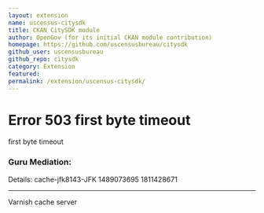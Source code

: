 ```yaml
---
layout: extension
name: uscensus-citysdk
title: CKAN CitySDK module
author: OpenGov (for its initial CKAN module contribution)
homepage: https://github.com/uscensusbureau/citysdk
github_user: uscensusbureau
github_repo: citysdk
category: Extension
featured: 
permalink: /extension/uscensus-citysdk/
---
```



<?xml version="1.0" encoding="utf-8"?>
<!DOCTYPE html PUBLIC "-//W3C//DTD XHTML 1.0 Strict//EN"
 "http://www.w3.org/TR/xhtml1/DTD/xhtml1-strict.dtd">
<html>
  <head>
    <title>503 first byte timeout</title>
  </head>
  <body>
    <h1>Error 503 first byte timeout</h1>
    <p>first byte timeout</p>
    <h3>Guru Mediation:</h3>
    <p>Details: cache-jfk8143-JFK 1489073695 1811428671</p>
    <hr>
    <p>Varnish cache server</p>
  </body>
</html>


